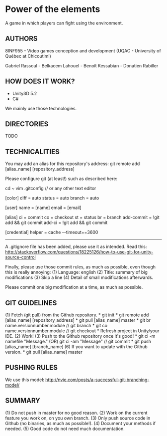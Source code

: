 # Power of the elements

A game in which players can fight using the environment.

## AUTHORS
8INF955 - Video games conception and development (UQAC - University of Québec at Chicoutimi)

Gabriel Rassoul - Belkacem Lahouel - Benoît Kessabian - Donatien Rabiller

## HOW DOES IT WORK?
- Unity3D 5.2
- C#

We mainly use those technologies.

## DIRECTORIES
TODO

## TECHNICALITIES
You may add an alias for this repository's address: git remote add [alias_name] [repository_address]

Please configure git (at least!) such as described here:

cd ~
vim .gitconfig // or any other text editor

[color]
	diff = auto
	status = auto
	branch = auto

[user]
	name = [name]
	email = [email]

[alias]
	ci = commit
	co = checkout
	st = status
	br = branch
	add-commit = !git add && git commit
	add-ci = !git add && git commit

[credential]
	helper = cache --timeout==3600

-----

A .gitignore file has been added, please use it as intended.
Read this: http://stackoverflow.com/questions/18225126/how-to-use-git-for-unity-source-control

Finally, please use those commit rules, as much as possible, even though this is really annoying:
(1) Language: english
(2)	Title: summary of big modifications
(3)	Skip a line
(4)	Detail of small modifications afterwards.

Please commit one big modification at a time, as much as possible.

## GIT GUIDELINES
(1) Fetch (git pull) from the Github repository.
	* git init
	* git remote add [alias_name] [repository_address]
	* git pull [alias_name] master
	* git br name.versionnumber.module // git branch
	* git co name.versionnumber.module // git checkout
	* Refresh project in Unity/your IDE.
(2) Work!
(3) Push to the Github repository once it's good!
	* git ci -m namefile "Message." (OR) git ci -am "Message" // git commit
	* git push [alias_name] [branch_name]
(6) If you want to update with the Github version.
	* git pull [alias_name] master

## PUSHING RULES
We use this model: http://nvie.com/posts/a-successful-git-branching-model/

## SUMMARY
(1) Do not push in master for no good reason.
(2) Work on the current feature you work on, on you own branch.
(3) Only push source code in Github (no binaries, as much as possible!).
(4) Document your methods if needed.
(5) Good code do not need much documentation.

